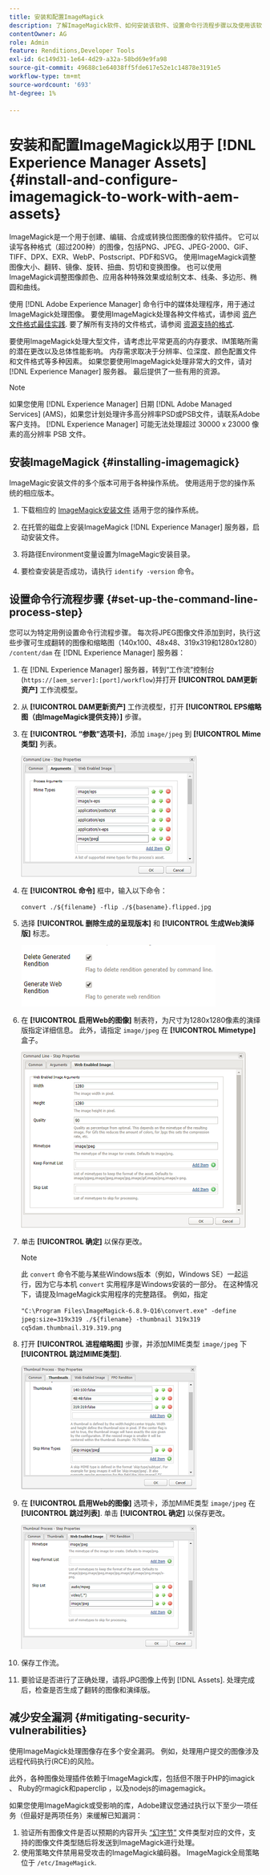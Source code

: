 ```yaml
---
title: 安装和配置ImageMagick
description: 了解ImageMagick软件、如何安装该软件、设置命令行流程步骤以及使用该软件从映像编辑、编写和生成缩略图。
contentOwner: AG
role: Admin
feature: Renditions,Developer Tools
exl-id: 6c149d31-1e64-4d29-a32a-58bd69e9fa98
source-git-commit: 49688c1e64038ff5fde617e52e1c14878e3191e5
workflow-type: tm+mt
source-wordcount: '693'
ht-degree: 1%

---
```


# 安装和配置ImageMagick以用于 [!DNL Experience Manager Assets] {#install-and-configure-imagemagick-to-work-with-aem-assets}

ImageMagick是一个用于创建、编辑、合成或转换位图图像的软件插件。 它可以读写各种格式（超过200种）的图像，包括PNG、JPEG、JPEG-2000、GIF、TIFF、DPX、EXR、WebP、Postscript、PDF和SVG。 使用ImageMagick调整图像大小、翻转、镜像、旋转、扭曲、剪切和变换图像。 也可以使用ImageMagick调整图像颜色、应用各种特殊效果或绘制文本、线条、多边形、椭圆和曲线。

使用 [!DNL Adobe Experience Manager] 命令行中的媒体处理程序，用于通过ImageMagick处理图像。 要使用ImageMagick处理各种文件格式，请参阅 [资产文件格式最佳实践](/help/assets/assets-file-format-best-practices.md). 要了解所有支持的文件格式，请参阅 [资源支持的格式](/help/assets/assets-formats.md).

要使用ImageMagick处理大型文件，请考虑比平常更高的内存要求、IM策略所需的潜在更改以及总体性能影响。 内存需求取决于分辨率、位深度、颜色配置文件和文件格式等多种因素。 如果您要使用ImageMagick处理非常大的文件，请对 [!DNL Experience Manager] 服务器。 最后提供了一些有用的资源。

>[!NOTE]
>
>如果您使用 [!DNL Experience Manager] 日期 [!DNL Adobe Managed Services] (AMS)，如果您计划处理许多高分辨率PSD或PSB文件，请联系Adobe客户支持。 [!DNL Experience Manager] 可能无法处理超过 30000 x 23000 像素的高分辨率 PSB 文件。

## 安装ImageMagick {#installing-imagemagick}

ImageMagic安装文件的多个版本可用于各种操作系统。 使用适用于您的操作系统的相应版本。

1. 下载相应的 [ImageMagick安装文件](https://www.imagemagick.org/script/download.php) 适用于您的操作系统。
1. 在托管的磁盘上安装ImageMagick [!DNL Experience Manager] 服务器，启动安装文件。

1. 将路径Environment变量设置为ImageMagic安装目录。
1. 要检查安装是否成功，请执行 `identify -version` 命令。

## 设置命令行流程步骤 {#set-up-the-command-line-process-step}

您可以为特定用例设置命令行流程步骤。 每次将JPEG图像文件添加到时，执行这些步骤可生成翻转的图像和缩略图（140x100、48x48、319x319和1280x1280） `/content/dam` 在 [!DNL Experience Manager] 服务器：

1. 在 [!DNL Experience Manager] 服务器，转到“工作流”控制台(`https://[aem_server]:[port]/workflow`)并打开 **[!UICONTROL DAM更新资产]** 工作流模型。
1. 从 **[!UICONTROL DAM更新资产]** 工作流模型，打开 **[!UICONTROL EPS缩略图（由ImageMagick提供支持）]** 步骤。
1. 在 **[!UICONTROL “参数”选项卡]**，添加 `image/jpeg` 到 **[!UICONTROL Mime类型]** 列表。

   ![mime_types_jpeg](assets/mime_types_jpeg.png)

1. 在 **[!UICONTROL 命令]** 框中，输入以下命令：

   `convert ./${filename} -flip ./${basename}.flipped.jpg`

1. 选择 **[!UICONTROL 删除生成的呈现版本]** 和 **[!UICONTROL 生成Web演绎版]** 标志。

   ![select_flags](assets/select_flags.png)

1. 在 **[!UICONTROL 启用Web的图像]** 制表符，为尺寸为1280x1280像素的演绎版指定详细信息。 此外，请指定 `image/jpeg` 在 **[!UICONTROL Mimetype]** 盒子。

   ![web_enabled_image](assets/web_enabled_image.png)

1. 单击 **[!UICONTROL 确定]** 以保存更改。

   >[!NOTE]
   >
   >此 `convert` 命令不能与某些Windows版本（例如，Windows SE）一起运行，因为它与本机 `convert` 实用程序是Windows安装的一部分。 在这种情况下，请提及ImageMagick实用程序的完整路径。 例如，指定
   >
   >
   >`"C:\Program Files\ImageMagick-6.8.9-Q16\convert.exe" -define jpeg:size=319x319 ./${filename} -thumbnail 319x319 cq5dam.thumbnail.319.319.png`

1. 打开 **[!UICONTROL 进程缩略图]** 步骤，并添加MIME类型 `image/jpeg` 下 **[!UICONTROL 跳过MIME类型]**.

   ![skip_mime_type](assets/skip_mime_types.png)

1. 在 **[!UICONTROL 启用Web的图像]** 选项卡，添加MIME类型 `image/jpeg` 在 **[!UICONTROL 跳过列表]**. 单击 **[!UICONTROL 确定]** 以保存更改。

   ![web_enabled](assets/web_enabled.png)

1. 保存工作流。

1. 要验证是否进行了正确处理，请将JPG图像上传到 [!DNL Assets]. 处理完成后，检查是否生成了翻转的图像和演绎版。

## 减少安全漏洞 {#mitigating-security-vulnerabilities}

使用ImageMagick处理图像存在多个安全漏洞。 例如，处理用户提交的图像涉及远程代码执行(RCE)的风险。

此外，各种图像处理插件依赖于ImageMagick库，包括但不限于PHP的imagick 、 Ruby的rmagick和paperclip ，以及nodejs的imagemagick。

如果您使用ImageMagick或受影响的库，Adobe建议您通过执行以下至少一项任务（但最好是两项任务）来缓解已知漏洞：

1. 验证所有图像文件是否以预期的内容开头 [“幻字节”](https://en.wikipedia.org/wiki/List_of_file_signatures) 文件类型对应的文件，支持的图像文件类型随后将发送到ImageMagick进行处理。
1. 使用策略文件禁用易受攻击的ImageMagick编码器。 ImageMagick全局策略位于 `/etc/ImageMagick`.
